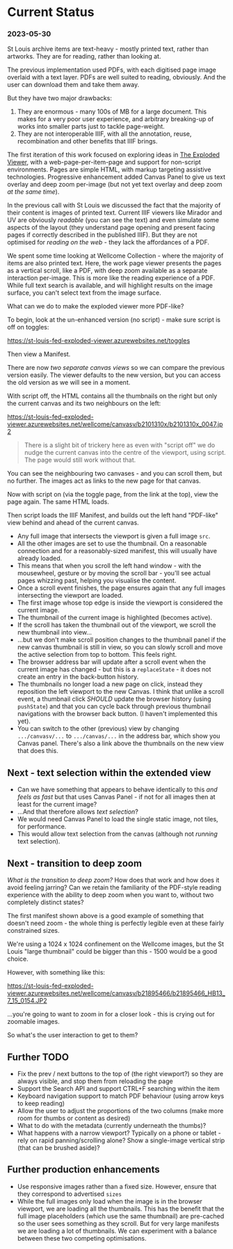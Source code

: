 # Current Status

### 2023-05-30

St Louis archive items are text-heavy - mostly printed text, rather than artworks. They are for reading, rather than looking at.

The previous implementation used PDFs, with each digitised page image overlaid with a text layer. PDFs are well suited to reading, obviously. And the user can download them and take them away.

But they have two major drawbacks:

1. They are enormous - many 100s of MB for a large document. This makes for a very poor user experience, and arbitrary breaking-up of works into smaller parts just to tackle page-weight.
2. They are not interoperable IIIF, with all the annotation, reuse, recombination and other benefits that IIIF brings.

The first iteration of this work focused on exploring ideas in [The Exploded Viewer](https://medium.com/digirati-ch/progressive-enhancement-digital-objects-and-the-exploded-viewer-b0594d7bbb52), with a web-page-per-item-page and support for non-script environments. Pages are simple HTML, with markup targeting assistive technologies.
Progressive enhancement added Canvas Panel to give us text overlay and deep zoom per-image (but not yet text overlay and deep zoom _at the same time_).

In the previous call with St Louis we discussed the fact that the majority of their content is images of printed text. Current IIIF viewers like Mirador and UV are obviously _readable_ (you can see the text) and even simulate some aspects of the layout (they understand page opening and present facing pages if correctly described in the published IIIF). But they are not optimised for _reading on the web_ - they lack the affordances of a PDF.

We spent some time looking at Wellcome Collection - where the majority of items are also printed text. Here, the work page viewer presents the pages as a vertical scroll, like a PDF, with deep zoom available as a separate interaction per-image.
This is more like the reading experience of a PDF. While full text search is available, and will highlight results on the image surface, you can't select text from the image surface.

What can we do to make the exploded viewer more PDF-like?

To begin, look at the un-enhanced version (no script) - make sure script is off on toggles:

https://st-louis-fed-exploded-viewer.azurewebsites.net/toggles

Then view a Manifest. 

There are now *two separate canvas views* so we can compare the previous version easily. The viewer defaults to the new version, but you can access the old version as we will see in a moment.

With script off, the HTML contains all the thumbnails on the right but only the current canvas and its two neighbours on the left:

https://st-louis-fed-exploded-viewer.azurewebsites.net/wellcome/canvasv/b2101310x/b2101310x_0047.jp2

> There is a slight bit of trickery here as even with "script off" we do nudge the current canvas into the centre of the viewport, using script. The page would still work without that.

You can see the neighbouring two canvases - and you can scroll them, but no further. The images act as links to the new page for that canvas.

Now with script on (via the toggle page, from the link at the top), view the page again. The same HTML loads. 

Then script loads the IIIF Manifest, and builds out the left hand "PDF-like" view behind and ahead of the current canvas.

- Any full image that intersects the viewport is given a full image `src`.
- All the other images are set to use the thumbnail. On a reasonable connection and for a reasonably-sized manifest, this will usually have already loaded.
- This means that when you scroll the left hand window - with the mousewheel, gesture or by moving the scroll bar - you'll see actual pages whizzing past, helping you visualise the content.
- Once a scroll event finishes, the page ensures again that any full images intersecting the viewport are loaded.
- The first image whose top edge is inside the viewport is considered the current image.
- The thumbnail of the current image is highlighted (becomes active). 
- If the scroll has taken the thumbnail out of the viewport, we scroll the new thumbnail into view...
- ...but we don't make scroll position changes to the thumbnail panel if the new canvas thumbnail is still in view, so you can slowly scroll and move the active selection from top to bottom. This feels right.
- The browser address bar will update after a scroll event when the current image has changed - but this is a `replaceState` - it does not create an entry in the back-button history.
- The thumbnails no longer load a new page on click, instead they reposition the left viewport to the new Canvas. I think that unlike a scroll event, a thumbnail click _SHOULD_ update the browser history (using `pushState`) and that you can cycle back through previous thumbnail navigations with the browser back button. (I haven't implemented this yet).
- You can switch to the other (previous) view by changing `.../canvasv/...` to `.../canvas/...` in the address bar, which show you Canvas panel. There's also a link above the thumbnails on the new view that does this.


## Next - text selection within the extended view

 - Can we have something that appears to behave identically to this *and feels as fast* but that uses Canvas Panel - if not for all images then at least for the current image?
 - ...And that therefore allows *_text selection_*?
 - We would need Canvas Panel to load the single static image, not tiles, for performance.
 - This would allow text selection from the canvas (although not _running_ text selection).

## Next - transition to deep zoom

*What is the transition to deep zoom?* How does that work and how does it avoid feeling jarring? Can we retain the familiarity of the PDF-style reading experience with the ability to deep zoom when you want to, without two completely distinct states?

The first manifest shown above is a good example of something that doesn't need zoom - the whole thing is perfectly legible even at these fairly constrained sizes.

We're using a 1024 x 1024 confinement on the Wellcome images, but the St Louis "large thumbnail" could be bigger than this - 1500 would be a good choice.

However, with something like this:

https://st-louis-fed-exploded-viewer.azurewebsites.net/wellcome/canvasv/b21895466/b21895466_HB13_7_15_0154.JP2

...you're going to want to zoom in for a closer look - this is crying out for zoomable images. 

So what's the user interaction to get to them?

## Further TODO

 - Fix the prev / next buttons to the top of (the right viewport?) so they are always visible, and stop them from reloading the page
 - Support the Search API and support CTRL+F searching within the item
 - Keyboard navigation support to match PDF behaviour (using arrow keys to keep reading)
 - Allow the user to adjust the proportions of the two columns (make more room for thumbs or content as desired) 
 - What to do with the metadata (currently underneath the thumbs)?
 - What happens with a narrow viewport? Typically on a phone or tablet - rely on rapid panning/scrolling alone? Show a single-image vertical strip (that can be brushed aside)?

## Further production enhancements

 - Use responsive images rather than a fixed size. However, ensure that they correspond to advertised `sizes`
 - While the full images only load when the image is in the browser viewport, we are loading all the thumbnails. This has the benefit that the full image placeholders (which use the same thumbnail) are pre-cached so the user sees something as they scroll. But for very large manifests we are loading a lot of thumbnails. We can experiment with a balance between these two competing optimisations.
